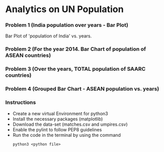# Analytics on UN Population
### Problem 1 (India population over years - Bar Plot)
Bar Plot of 'population of India' vs. years.

### Problem 2 (For the year 2014. Bar Chart of population of ASEAN countries)

### Problem 3 (Over the years, TOTAL population of SAARC countries)

### Problem 4 (Grouped Bar Chart - ASEAN population vs. years)

### Instructions

* Create a new virtual Environment for python3 
* Install the necessary packages (matplotlib)
* Download the data-set (matches.csv and umpires.csv)
* Enable the pylint to follow PEP8 guidelines
* Run the code in the terminal by using the command
  ```
  python3 <python file>
  ```